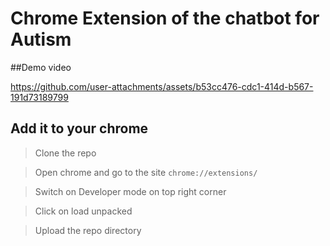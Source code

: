 # Chrome Extension of the chatbot for Autism

##Demo video



https://github.com/user-attachments/assets/b53cc476-cdc1-414d-b567-191d73189799

## Add it to your chrome

> Clone the repo


 >Open chrome and go to the site `chrome://extensions/`

 > Switch on Developer mode on top right corner

 > Click on load unpacked

 > Upload the repo directory
